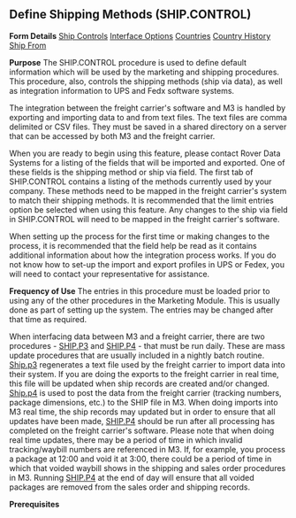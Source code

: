 ## Define Shipping Methods (SHIP.CONTROL)
<PageHeader />

**Form Details**
[Ship Controls](../SHIP-CONTROL-1/README.md)
[Interface Options](../SHIP-CONTROL-2/README.md)
[Countries](../SHIP-CONTROL-3/README.md)
[Country History](../SHIP-CONTROL-4/README.md)
[Ship From](../SHIP-CONTROL-5/README.md)

**Purpose**
The SHIP.CONTROL procedure is used to define default information which will be
used by the marketing and shipping procedures. This procedure, also, controls
the shipping methods (ship via data), as well as integration information to
UPS and Fedx software systems.

The integration between the freight carrier's software and M3 is handled by
exporting and importing data to and from text files. The text files are comma
delimited or CSV files. They must be saved in a shared directory on a server
that can be accessed by both M3 and the freight carrier.

When you are ready to begin using this feature, please contact Rover Data
Systems for a listing of the fields that will be imported and exported. One of
these fields is the shipping method or ship via field. The first tab of
SHIP.CONTROL contains a listing of the methods currently used by your company.
These methods need to be mapped in the freight carrier's system to match their
shipping methods. It is recommended that the limit entries option be selected
when using this feature. Any changes to the ship via field in SHIP.CONTROL
will need to be mapped in the freight carrier's software.

When setting up the process for the first time or making changes to the
process, it is recommended that the field help be read as it contains
additional information about how the integration process works. If you do not
know how to set-up the import and export profiles in UPS or Fedex, you will
need to contact your representative for assistance.

**Frequency of Use**
The entries in this procedure must be loaded prior to using any of the other
procedures in the Marketing Module. This is usually done as part of setting up
the system. The entries may be changed after that time as required.

When interfacing data between M3 and a freight carrier, there are two
procedures - [SHIP.P3](../SHIP-P3/README.md) and [SHIP.P4](../SHIP-P4/README.md) \- that must be
run daily. These are mass update procedures that are usually included in a
nightly batch routine. [Ship.p3](../Ship-p3/README.md) regenerates a text file used by
the freight carrier to import data into their system. If you are doing the
exports to the freight carrier in real time, this file will be updated when
ship records are created and/or changed. [Ship.p4](../Ship-p4/README.md) is used to
post the data from the freight carrier (tracking numbers, package dimensions,
etc.) to the SHIP file in M3. When doing imports into M3 real time, the ship
records may updated but in order to ensure that all updates have been made,
[SHIP.P4](../SHIP-P4/README.md) should be run after all processing has completed on the
freight carrier's software. Please note that when doing real time updates,
there may be a period of time in which invalid tracking/waybill numbers are
referenced in M3. If, for example, you process a package at 12:00 and void it
at 3:00, there could be a period of time in which that voided waybill shows in
the shipping and sales order procedures in M3. Running [SHIP.P4](../SHIP-P4/README.md)
at the end of day will ensure that all voided packages are removed from the
sales order and shipping records.

**Prerequisites**

<badge text= "Version 8.10.57 " vertical="middle" />

<PageFooter />
